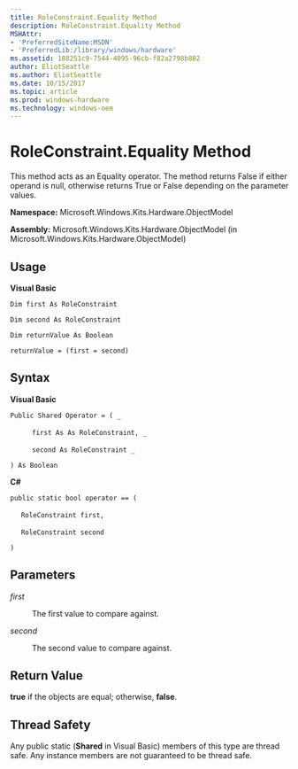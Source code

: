 ```yaml
---
title: RoleConstraint.Equality Method
description: RoleConstraint.Equality Method
MSHAttr:
- 'PreferredSiteName:MSDN'
- 'PreferredLib:/library/windows/hardware'
ms.assetid: 188251c9-7544-4095-96cb-f82a2798b802
author: EliotSeattle
ms.author: EliotSeattle
ms.date: 10/15/2017
ms.topic: article
ms.prod: windows-hardware
ms.technology: windows-oem
---
```


# RoleConstraint.Equality Method


This method acts as an Equality operator. The method returns False if either operand is null, otherwise returns True or False depending on the parameter values.

**Namespace:** Microsoft.Windows.Kits.Hardware.ObjectModel

**Assembly:** Microsoft.Windows.Kits.Hardware.ObjectModel (in Microsoft.Windows.Kits.Hardware.ObjectModel)

## <span id="Usage"></span><span id="usage"></span><span id="USAGE"></span>Usage


**Visual Basic**

`Dim first As RoleConstraint`

`Dim second As RoleConstraint`

`Dim returnValue As Boolean`

`returnValue = (first = second)`

## <span id="Syntax"></span><span id="syntax"></span><span id="SYNTAX"></span>Syntax


**Visual Basic**

`Public Shared Operator = ( _`

          `first As As RoleConstraint, _`

          `second As RoleConstraint _`

`) As Boolean`

**C#**

`public static bool operator == (`

     `RoleConstraint first,`

     `RoleConstraint second`

`)`

## <span id="Parameters"></span><span id="parameters"></span><span id="PARAMETERS"></span>Parameters


*first*

          The first value to compare against.

*second*

          The second value to compare against.

## <span id="Return_Value"></span><span id="return_value"></span><span id="RETURN_VALUE"></span>Return Value


**true** if the objects are equal; otherwise, **false**.

## <span id="Thread_Safety"></span><span id="thread_safety"></span><span id="THREAD_SAFETY"></span>Thread Safety


Any public static (**Shared** in Visual Basic) members of this type are thread safe. Any instance members are not guaranteed to be thread safe.

 

 






